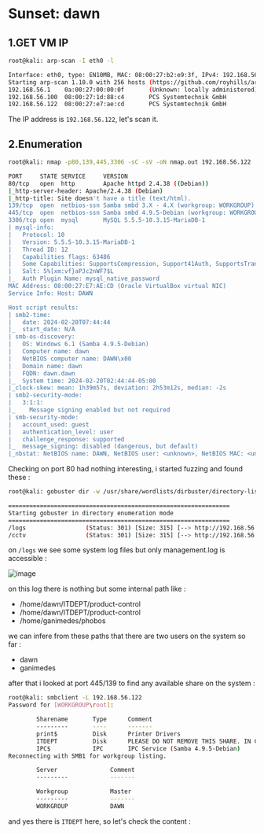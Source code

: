 # Sunset: dawn

## 1.GET VM IP

```bash
root@kali: arp-scan -I eth0 -l

Interface: eth0, type: EN10MB, MAC: 08:00:27:b2:e9:3f, IPv4: 192.168.56.102
Starting arp-scan 1.10.0 with 256 hosts (https://github.com/royhills/arp-scan)
192.168.56.1    0a:00:27:00:00:0f       (Unknown: locally administered)
192.168.56.100  08:00:27:1d:88:c4       PCS Systemtechnik GmbH
192.168.56.122  08:00:27:e7:ae:cd       PCS Systemtechnik GmbH
```

The IP address is `192.168.56.122`, let's scan it.

## 2.Enumeration

```bash
root@kali: nmap -p80,139,445,3306 -sC -sV -oN nmap.out 192.168.56.122

PORT     STATE SERVICE     VERSION
80/tcp   open  http        Apache httpd 2.4.38 ((Debian))
|_http-server-header: Apache/2.4.38 (Debian)
|_http-title: Site doesn't have a title (text/html).
139/tcp  open  netbios-ssn Samba smbd 3.X - 4.X (workgroup: WORKGROUP)
445/tcp  open  netbios-ssn Samba smbd 4.9.5-Debian (workgroup: WORKGROUP)
3306/tcp open  mysql       MySQL 5.5.5-10.3.15-MariaDB-1
| mysql-info: 
|   Protocol: 10
|   Version: 5.5.5-10.3.15-MariaDB-1
|   Thread ID: 12
|   Capabilities flags: 63486
|   Some Capabilities: SupportsCompression, Support41Auth, SupportsTransactions, IgnoreSigpipes, FoundRows, LongColumnFlag, Speaks41ProtocolOld, InteractiveClient, ConnectWithDatabase, Speaks41ProtocolNew, SupportsLoadDataLocal, ODBCClient, IgnoreSpaceBeforeParenthesis, DontAllowDatabaseTableColumn, SupportsMultipleStatments, SupportsAuthPlugins, SupportsMultipleResults|   Status: Autocommit
|   Salt: 5%[xm:vf}aPJc2nWF7$L
|_  Auth Plugin Name: mysql_native_password
MAC Address: 08:00:27:E7:AE:CD (Oracle VirtualBox virtual NIC)
Service Info: Host: DAWN

Host script results:
| smb2-time: 
|   date: 2024-02-20T07:44:44
|_  start_date: N/A
| smb-os-discovery: 
|   OS: Windows 6.1 (Samba 4.9.5-Debian)
|   Computer name: dawn
|   NetBIOS computer name: DAWN\x00
|   Domain name: dawn
|   FQDN: dawn.dawn
|_  System time: 2024-02-20T02:44:44-05:00
|_clock-skew: mean: 1h39m57s, deviation: 2h53m12s, median: -2s
| smb2-security-mode: 
|   3:1:1: 
|_    Message signing enabled but not required
| smb-security-mode: 
|   account_used: guest
|   authentication_level: user
|   challenge_response: supported
|_  message_signing: disabled (dangerous, but default)
|_nbstat: NetBIOS name: DAWN, NetBIOS user: <unknown>, NetBIOS MAC: <unknown> (unknown)
```

Checking on port 80 had nothing interesting, i started fuzzing and found these :

```bash
root@kali: gobuster dir -w /usr/share/wordlists/dirbuster/directory-list-2.3-medium.txt -u http://192.168.56.122

===============================================================
Starting gobuster in directory enumeration mode
===============================================================
/logs                 (Status: 301) [Size: 315] [--> http://192.168.56.122/logs/]
/cctv                 (Status: 301) [Size: 315] [--> http://192.168.56.122/cctv/]
```

on `/logs` we see some system log files but only management.log is accessible :

![image](https://github.com/Git-K3rnel/VulnHub/assets/127470407/c4d80524-cc60-4922-86e8-f95b3a03b4c6)


on this log there is nothing but some internal path like :

- /home/dawn/ITDEPT/product-control
- /home/dawn/ITDEPT/product-control
- /home/ganimedes/phobos

we can infere from these paths that there are two users on the system so far :

- dawn
- ganimedes

after that i looked at port 445/139 to find any available share on the system :

```bash
root@kali: smbclient -L 192.168.56.122
Password for [WORKGROUP\root]:

        Sharename       Type      Comment
        ---------       ----      -------
        print$          Disk      Printer Drivers
        ITDEPT          Disk      PLEASE DO NOT REMOVE THIS SHARE. IN CASE YOU ARE NOT AUTHORIZED TO USE THIS SYSTEM LEAVE IMMEADIATELY.
        IPC$            IPC       IPC Service (Samba 4.9.5-Debian)
Reconnecting with SMB1 for workgroup listing.

        Server               Comment
        ---------            -------

        Workgroup            Master
        ---------            -------
        WORKGROUP            DAWN
```


and yes there is `ITDEPT` here, so let's check the content :

```bash

```





